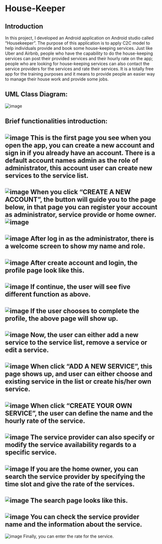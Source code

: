 # House-Keeper

## Introduction
In this project, I developed an Android application on Android studio called “Housekeeper”. The purpose of this application is to apply C2C model to help individuals provide and book some house-keeping services. Just like Uber and Airbnb, people who have the capability to do the house-keeping services can post their provided services and their hourly rate on the app; people who are looking for house-keeping services can also contact the service providers for the services and rate their services. It is a totally free app for the training purposes and it means to provide people an easier way to manage their house work and provide some jobs.

## UML Class Diagram:
![image](https://github.com/haolinsun0907/House-Keeper/blob/master/img/UML.png)

## Brief functionalities introduction:
![image](https://github.com/haolinsun0907/House-Keeper/blob/master/img/1.jpg)
This is the first page you see when you open the app, you can create a new account and sign in if you already have an account. There is a default account names admin as the role of administrator, this account user can create new services to the service list. 
---
![image](https://github.com/haolinsun0907/House-Keeper/blob/master/img/2.jpg)
When you click “CREATE A NEW ACCOUNT”, the button will guide you to the page below, in that page you can register your account as administrator, service provide or home owner. 
![image](https://github.com/haolinsun0907/House-Keeper/blob/master/img/3.jpg)
---
![image](https://github.com/haolinsun0907/House-Keeper/blob/master/img/4.jpg)
After log in as the administrator, there is a welcome screen to show my name and role.
---
![image](https://github.com/haolinsun0907/House-Keeper/blob/master/img/5.jpg)
After create account and login, the profile page look like this. 
---
![image](https://github.com/haolinsun0907/House-Keeper/blob/master/img/6.jpg)
If continue, the user will see five different function as above. 
---
![image](https://github.com/haolinsun0907/House-Keeper/blob/master/img/7.jpg)
If the user chooses to complete the profile, the above page will show up. 
---
![image](https://github.com/haolinsun0907/House-Keeper/blob/master/img/8.jpg)
Now, the user can either add a new service to the service list, remove a service or edit a service. 
---
![image](https://github.com/haolinsun0907/House-Keeper/blob/master/img/9.jpg)
When click “ADD A NEW SERVICE”, this page shows up, and user can either choose and existing service in the list or create his/her own service. 
---
![image](https://github.com/haolinsun0907/House-Keeper/blob/master/img/10.jpg)
When click “CREATE YOUR OWN SERVICE”, the user can define the name and the hourly rate of the service.
---
![image](https://github.com/haolinsun0907/House-Keeper/blob/master/img/11.jpg)
The service provider can also specify or modify the service availability regards to a specific service.
---
![image](https://github.com/haolinsun0907/House-Keeper/blob/master/img/12.jpg)
If you are the home owner, you can search the service provider by specifying the time slot and give the rate of the services.
---
![image](https://github.com/haolinsun0907/House-Keeper/blob/master/img/13.jpg)
The search page looks like this.
---
![image](https://github.com/haolinsun0907/House-Keeper/blob/master/img/14.jpg)
You can check the service provider name and the information about the service. 
---
![image](https://github.com/haolinsun0907/House-Keeper/blob/master/img/15.jpg)
Finally, you can enter the rate for the service. 

